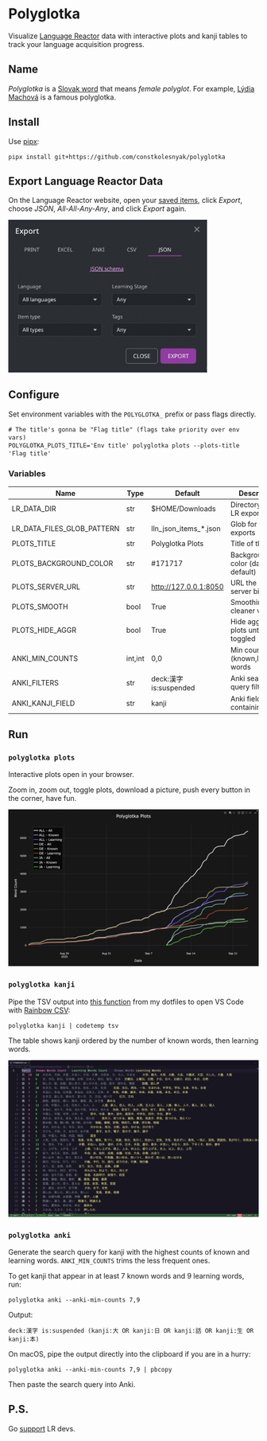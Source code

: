 # Polyglotka

Visualize [Language Reactor](https://languagereactor.com) data with interactive plots and kanji tables to track your language acquisition progress.

## Name

_Polyglotka_ is a [Slovak word](https://www.google.com/search?q=%22polyglotka%22+site%3A*.sk)
that means _female polyglot_.
For example, [Lýdia Machová](https://www.wikiwand.com/sk/articles/L%C3%BDdia_Machov%C3%A1)
is a famous polyglotka.

## Install

Use [pipx](https://pipx.pypa.io):

    pipx install git+https://github.com/constkolesnyak/polyglotka

## Export Language Reactor Data

On the Language Reactor website, open your [saved items](https://www.languagereactor.com/saved-items),
click _Export_, choose _JSON_, _All-All-Any-Any_, and click _Export_ again.

<img src='media/export_json_window.png' width='400'>

## Configure

Set environment variables with the `POLYGLOTKA_` prefix or pass flags directly.

    # The title's gonna be "Flag title" (flags take priority over env vars)
    POLYGLOTKA_PLOTS_TITLE='Env title' polyglotka plots --plots-title 'Flag title'

### Variables

| Name                       | Type    | Default                 | Description                           |
| -------------------------- | ------- | ----------------------- | ------------------------------------- |
| LR_DATA_DIR                | str     | $HOME/Downloads         | Directory with LR exports             |
| LR_DATA_FILES_GLOB_PATTERN | str     | lln_json_items\_\*.json | Glob for LR exports                   |
| PLOTS_TITLE                | str     | Polyglotka Plots        | Title of the plots                    |
| PLOTS_BACKGROUND_COLOR     | str     | \#171717                | Background color (dark by default)    |
| PLOTS_SERVER_URL           | str     | http://127.0.0.1:8050   | URL the plots server binds to         |
| PLOTS_SMOOTH               | bool    | True                    | Smoothing for cleaner visuals         |
| PLOTS_HIDE_AGGR            | bool    | True                    | Hide aggregate plots until toggled    |
| ANKI_MIN_COUNTS            | int,int | 0,0                     | Min counts for (known,learning) words |
| ANKI_FILTERS               | str     | deck:漢字 is:suspended  | Anki search query filters             |
| ANKI_KANJI_FIELD           | str     | kanji                   | Anki field name containing kanji      |

## Run

### `polyglotka plots`

Interactive plots open in your browser.

Zoom in, zoom out, toggle plots, download a picture, push every button in the corner, have fun.

<img src='media/plots.png' width='700'>

### `polyglotka kanji`

Pipe the TSV output into [this function](https://github.com/constkolesnyak/dotfiles/blob/3b225ee11388b1c6074caee54ba37e9bb5dc87d2/zsh/.functions.zsh#L1)
from my dotfiles to open VS Code with [Rainbow CSV](https://marketplace.visualstudio.com/items?itemName=mechatroner.rainbow-csv):

    polyglotka kanji | codetemp tsv

The table shows kanji ordered by the number of known words, then learning words.

<img src='media/kanji.png' width='700'>

### `polyglotka anki`

Generate the search query for kanji with the highest counts of known and learning words. `ANKI_MIN_COUNTS` trims the less frequent ones.

To get kanji that appear in at least 7 known words and 9 learning words, run:

    polyglotka anki --anki-min-counts 7,9

Output:

    deck:漢字 is:suspended (kanji:大 OR kanji:日 OR kanji:話 OR kanji:生 OR kanji:本)

On macOS, pipe the output directly into the clipboard if you are in a hurry:

    polyglotka anki --anki-min-counts 7,9 | pbcopy

Then paste the search query into Anki.

## P.S.

Go [support](https://www.languagereactor.com/pro-mode)
LR devs.
